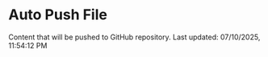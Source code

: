 # Auto Push File

Content that will be pushed to GitHub repository.
Last updated: 07/10/2025, 11:54:12 PM